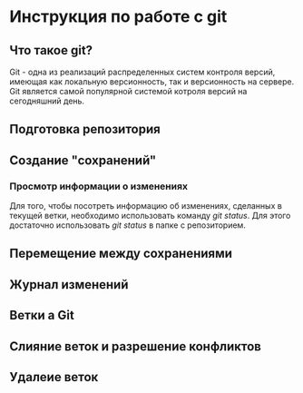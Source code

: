 # Инструкция по работе с git 

## Что такое git?

Git - одна из реализаций распределенных систем контроля версий, имеющая как локальную версионность, так и версионность на сервере. Git является самой популярной системой котроля версий на сегодняшний день. 

## Подготовка репозитория

## Создание "сохранений"

### Просмотр информации о изменениях
Для того, чтобы посотреть информацию об изменениях, сделанных в текущей ветки, необходимо использовать команду *git status*. Для этого достаточно использовать *git status* в папке с репозиторием.   

## Перемещение между сохранениями 

## Журнал изменений

## Ветки а Git

## Слияние веток и разрешение конфликтов

## Удалеие веток
